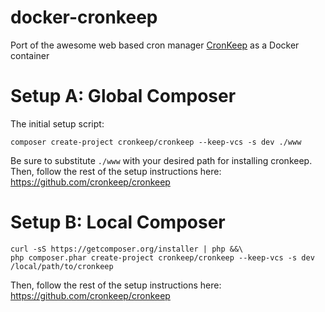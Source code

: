 # docker-cronkeep
Port of the awesome web based cron manager <a href="https://github.com/cronkeep/cronkeep" target="_blank">CronKeep</a> as a Docker container

# Setup A: Global Composer
The initial setup script:
```
composer create-project cronkeep/cronkeep --keep-vcs -s dev ./www
```
Be sure to substitute `./www` with your desired path for installing cronkeep. Then, follow the rest of the setup instructions here: https://github.com/cronkeep/cronkeep

# Setup B: Local Composer
```
curl -sS https://getcomposer.org/installer | php &&\
php composer.phar create-project cronkeep/cronkeep --keep-vcs -s dev /local/path/to/cronkeep
```
Then, follow the rest of the setup instructions here: https://github.com/cronkeep/cronkeep
